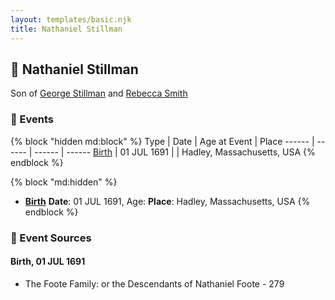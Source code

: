 ```yaml
---
layout: templates/basic.njk
title: Nathaniel Stillman
---
```

## 🔵 Nathaniel Stillman

Son of [George Stillman](/people/6/67040632) and [Rebecca Smith](/people/7/76162584)

### 📆 Events

{% block "hidden md:block" %}
Type | Date | Age at Event | Place
------ | ------ | ------ | ------
[Birth](#event-event-2) | 01 JUL 1691 |  | Hadley, Massachusetts, USA
{% endblock %}

{% block "md:hidden" %}
- **[Birth](#event-event-2)**
**Date**: 01 JUL 1691, Age:
**Place**: Hadley, Massachusetts, USA
{% endblock %}

### 📰 Event Sources

#### <a id="event-event-2"></a> Birth, 01 JUL 1691
* The Foote Family: or the Descendants of Nathaniel Foote  - 279